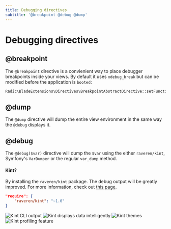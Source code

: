 ```yaml
---
title: Debugging directives
subtitle: '@breakpoint @debug @dump'
---
```


Debugging directives
====================


@breakpoint
-----------
The `@breakpoint` directive is a convienient way to place debugger breakpoints inside your views. 
By default it uses `xdebug_break` but can be modified before the application is `booted`:
```php
Radic\BladeExtensions\Directives\BreakpointAbstractDirective::setFunction('other_breakpoint_function_name');
```


@dump
-----
The `@dump` directive will dump the entire view environment in the same way the `@debug` displays it.

@debug
------
The `@debug($var)` directive will dump the `$var` using the either `raveren/kint`, Symfony's `VarDumper` or the regular `var_dump` method. 

#### Kint?
By installing the `raveren/kint` package. The debug output will be greatly improved. For more information, check out [this page](https://github.com/raveren/kint).
```json
"require": {
    "raveren/kint": "~1.0"
}
```

![Kint CLI output](http://i.imgur.com/6B9MCLw.png)
![Kint displays data intelligently](http://i.imgur.com/9P57Ror.png)
![Kint themes](http://raveren.github.io/kint/img/theme-preview.png)
![Kint profiling feature](http://i.imgur.com/tmHUMW4.png)
